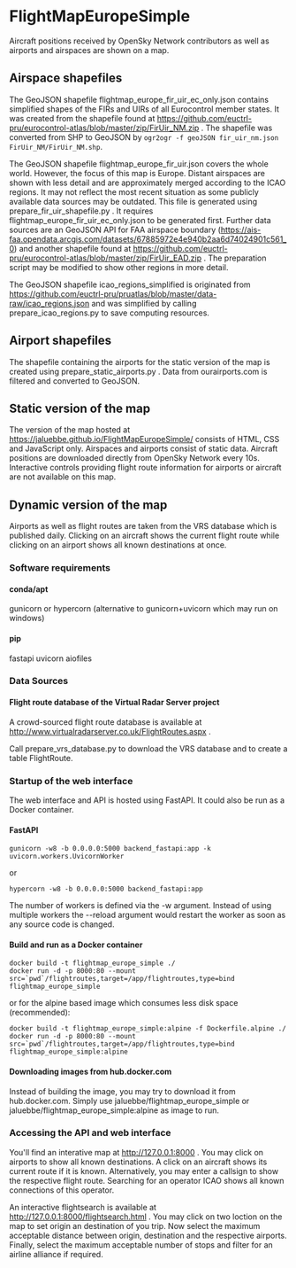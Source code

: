 # FlightMapEuropeSimple
Aircraft positions received by OpenSky Network contributors as well as airports and airspaces are shown on a map.

## Airspace shapefiles
The GeoJSON shapefile flightmap_europe_fir_uir_ec_only.json contains simplified
shapes of the FIRs and UIRs of all Eurocontrol member states. 
It was created from the shapefile found at
https://github.com/euctrl-pru/eurocontrol-atlas/blob/master/zip/FirUir_NM.zip . 
The shapefile was converted from SHP to GeoJSON by ```ogr2ogr -f geoJSON
fir_uir_nm.json FirUir_NM/FirUir_NM.shp```.

The GeoJSON shapefile flightmap_europe_fir_uir.json covers the whole world. 
However, the focus of this map is Europe. Distant airspaces are shown with
less detail and are approximately merged according to the ICAO regions. It
may not reflect the most recent situation as some publicly available data
sources may be outdated. 
This file is generated using prepare_fir_uir_shapefile.py . 
It requires flightmap_europe_fir_uir_ec_only.json to be generated first. 
Further data sources are an GeoJSON API for FAA airspace boundary 
(https://ais-faa.opendata.arcgis.com/datasets/67885972e4e940b2aa6d74024901c561_0) 
and another shapefile found at 
https://github.com/euctrl-pru/eurocontrol-atlas/blob/master/zip/FirUir_EAD.zip .
The preparation script may be modified to show other regions in more detail. 

The GeoJSON shapefile icao_regions_simplified is originated from 
https://github.com/euctrl-pru/pruatlas/blob/master/data-raw/icao_regions.json 
and was simplified by calling prepare_icao_regions.py to save computing 
resources.

## Airport shapefiles
The shapefile containing the airports for the static version of the map is 
created using prepare_static_airports.py . 
Data from ourairports.com is filtered and converted to GeoJSON.

## Static version of the map
The version of the map hosted at 
https://jaluebbe.github.io/FlightMapEuropeSimple/ 
consists of HTML, CSS and JavaScript only. 
Airspaces and airports consist of static data. 
Aircraft positions are downloaded directly from OpenSky Network every 10s. 
Interactive controls providing flight route information for airports or
aircraft are not available on this map. 

## Dynamic version of the map
Airports as well as flight routes are taken from the VRS database which is published daily. 
Clicking on an aircraft shows the current flight route while clicking on an airport shows all known destinations at once.

### Software requirements

#### conda/apt

gunicorn or hypercorn (alternative to gunicorn+uvicorn which may run on windows)

#### pip

fastapi uvicorn aiofiles

### Data Sources

#### Flight route database of the Virtual Radar Server project

A crowd-sourced flight route database is available at http://www.virtualradarserver.co.uk/FlightRoutes.aspx . 

Call prepare_vrs_database.py to download the VRS database and to create a table FlightRoute.

### Startup of the web interface

The web interface and API is hosted using FastAPI. It could also be run as a Docker container.

#### FastAPI
```
gunicorn -w8 -b 0.0.0.0:5000 backend_fastapi:app -k uvicorn.workers.UvicornWorker
```
or
```
hypercorn -w8 -b 0.0.0.0:5000 backend_fastapi:app
```
The number of workers is defined via the -w argument. Instead of using multiple workers the --reload argument would restart the worker as soon as any source code is changed.
#### Build and run as a Docker container
```
docker build -t flightmap_europe_simple ./
docker run -d -p 8000:80 --mount src=`pwd`/flightroutes,target=/app/flightroutes,type=bind flightmap_europe_simple
```
or for the alpine based image which consumes less disk space (recommended):
```
docker build -t flightmap_europe_simple:alpine -f Dockerfile.alpine ./
docker run -d -p 8000:80 --mount src=`pwd`/flightroutes,target=/app/flightroutes,type=bind flightmap_europe_simple:alpine
```
#### Downloading images from hub.docker.com
Instead of building the image, you may try to download it from hub.docker.com. 
Simply use jaluebbe/flightmap_europe_simple or jaluebbe/flightmap_europe_simple:alpine as image to run.

### Accessing the API and web interface

You'll find an interative map at http://127.0.0.1:8000 . 
You may click on airports to show all known destinations. 
A click on an aircraft shows its current route if it is known. 
Alternatively, you may enter a callsign to show the respective flight route. 
Searching for an operator ICAO shows all known connections of this operator. 

An interactive flightsearch is available at http://127.0.0.1:8000/flightsearch.html . 
You may click on two loction on the map to set origin an destination of you trip. 
Now select the maximum acceptable distance between origin, destination and the respective airports. 
Finally, select the maximum acceptable number of stops and filter for an airline alliance if required.
